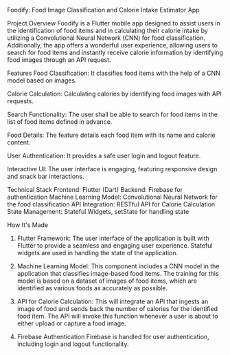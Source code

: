 Foodify: Food Image Classification and Calorie Intake Estimator App

Project Overview
Foodify is a Flutter mobile app designed to assist users in the identification of food items and in calculating their calorie intake by utilizing a Convolutional Neural Network (CNN) for food classification. Additionally, the app offers a wonderful user experience, allowing users to search for food items and instantly receive calorie information by identifying food images through an API request.

Features
Food Classification: It classifies food items with the help of a CNN model based on images.

Calorie Calculation: Calculating calories by identifying food images with API requests.

Search Functionality: The user shall be able to search for food items in the list of food items defined in advance.

Food Details: The feature details each food item with its name and calorie content.

User Authentication: It provides a safe user login and logout feature.

Interactive UI: The user interface is engaging, featuring responsive design and snack bar interactions.

Technical Stack
Frontend: Flutter (Dart)
Backend: Firebase for authentication
Machine Learning Model: Convolutional Neural Network for the food classification
API Integration: RESTful API for Calorie Calculation
State Management: Stateful Widgets, setState for handling state

How It's Made
1. Flutter Framework:
The user interface of the application is built with Flutter to provide a seamless and engaging user experience. Stateful widgets are used in handling the state of the application.
2. Machine Learning Model:
This component includes a CNN model in the application that classifies image-based food items. The training for this model is based on a dataset of images of food items, which are identified as various foods as accurately as possible.
3. API for Calorie Calculation:
This will integrate an API that ingests an image of food and sends back the number of calories for the identified food item. The API will invoke this function whenever a user is about to either upload or capture a food image.

4. Firebase Authentication
Firebase is handled for user authentication, including login and logout functionality.